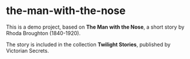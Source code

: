 # the-man-with-the-nose

This is a demo project, based on __The Man with the Nose__, a short story by Rhoda Broughton (1840-1920).

The story is included in the collection __Twilight Stories__, published by Victorian Secrets.
